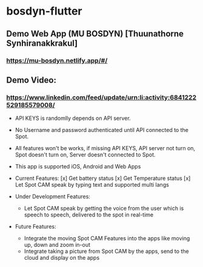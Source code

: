 # bosdyn-flutter

## Demo Web App (MU BOSDYN) [Thuunathorne Synhiranakkrakul]

### https://mu-bosdyn.netlify.app/#/

## Demo Video:
### https://www.linkedin.com/feed/update/urn:li:activity:6841222529185579008/

- API KEYS is randomlly depends on API server.
- No Username and password authenticated until API connected to the Spot.
- All features won't be works, if missing API KEYS, API server not turn on, Spot doesn't turn on, Server doesn't connected to Spot.
- This app is supported iOS, Android and Web Apps

- Current Features:
  [x] Get battery status
  [x] Get Temperature status
  [x] Let Spot CAM speak by typing text and supported multi langs

- Under Development Features:
  - Let Spot CAM speak by getting the voice from the user which is speech to speech, delivered to the spot in real-time

- Future Features:
  - Integrate the moving Spot CAM Features into the apps like moving up, down and zoom in-out
  - Integrate taking a picture from Spot CAM by the apps, send to the cloud and display on the apps 

